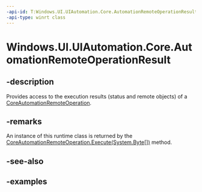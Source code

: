 ```yaml
---
-api-id: T:Windows.UI.UIAutomation.Core.AutomationRemoteOperationResult
-api-type: winrt class
---
```


# Windows.UI.UIAutomation.Core.AutomationRemoteOperationResult

<!--
public sealed class AutomationRemoteOperationResult
-->

## -description

Provides access to the execution results (status and remote objects) of a [CoreAutomationRemoteOperation](coreautomationremoteoperation.md).

## -remarks

An instance of this runtime class is returned by the [CoreAutomationRemoteOperation.Execute(System.Byte\[\])](/uwp/api/windows.ui.uiautomation.core.coreautomationremoteoperation.execute) method.

## -see-also

## -examples
